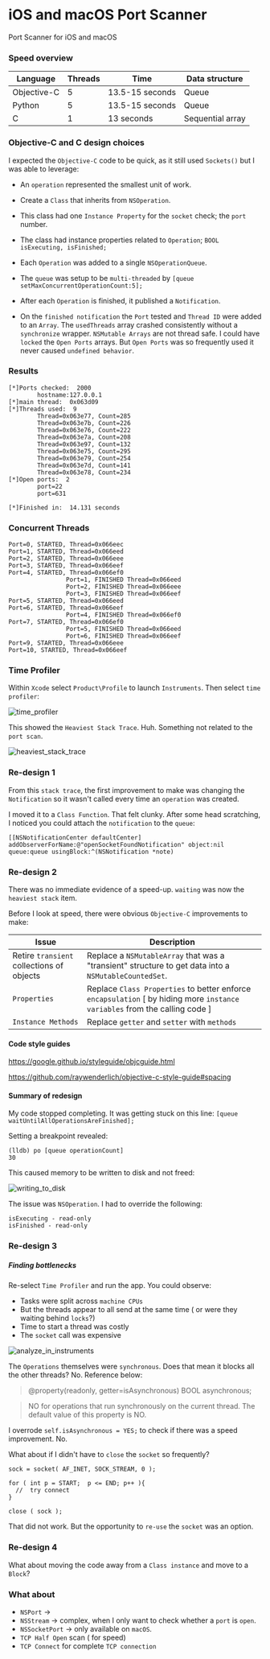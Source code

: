 # iOS and macOS Port Scanner
Port Scanner for iOS and macOS

### Speed overview

Language  |Threads |Time | Data structure
--|---|--|--
Objective-C | 5 | 13.5-15 seconds | Queue
Python | 5 |  13.5-15 seconds | Queue
C  | 1 | 13 seconds | Sequential array


### Objective-C and C design choices
I expected the `Objective-C` code to be quick, as it still used `Sockets()` but I was able to leverage:
 - An `operation` represented the smallest unit of work.
 - Create a `Class` that inherits from `NSOperation`.
 - This class had one `Instance Property` for the `socket` check; the `port` number.
 - The class had instance properties related to `Operation`; `BOOL isExecuting, isFinished;`

 - Each `Operation` was added to a single `NSOperationQueue`.
 - The `queue` was setup to be `multi-threaded` by `[queue setMaxConcurrentOperationCount:5];`
 - After each `Operation` is finished, it published a `Notification`.
 - On the `finished notification` the `Port` tested and `Thread ID` were added to an `Array`.  The `usedThreads` array crashed consistently without a `synchronize` wrapper.  `NSMutable Arrays` are not thread safe.  I could have `locked` the `Open Ports` arrays.  But `Open Ports` was so frequently used it never caused `undefined behavior`.

### Results
```
[*]Ports checked:  2000
		hostname:127.0.0.1
[*]main thread:  0x063d09
[*]Threads used:  9
		Thread=0x063e77, Count=285
		Thread=0x063e7b, Count=226
		Thread=0x063e76, Count=222
		Thread=0x063e7a, Count=208
		Thread=0x063e97, Count=132
		Thread=0x063e75, Count=295
		Thread=0x063e79, Count=254
		Thread=0x063e7d, Count=141
		Thread=0x063e78, Count=234
[*]Open ports:  2
		port=22
		port=631

[*]Finished in:  14.131 seconds
```
### Concurrent Threads
```
Port=0, STARTED, Thread=0x066eec
Port=1, STARTED, Thread=0x066eed
Port=2, STARTED, Thread=0x066eee
Port=3, STARTED, Thread=0x066eef
Port=4, STARTED, Thread=0x066ef0
				Port=1, FINISHED Thread=0x066eed
				Port=2, FINISHED Thread=0x066eee
				Port=3, FINISHED Thread=0x066eef
Port=5, STARTED, Thread=0x066eed
Port=6, STARTED, Thread=0x066eef
				Port=4, FINISHED Thread=0x066ef0
Port=7, STARTED, Thread=0x066ef0
				Port=5, FINISHED Thread=0x066eed
				Port=6, FINISHED Thread=0x066eef
Port=9, STARTED, Thread=0x066eee
Port=10, STARTED, Thread=0x066eef
```
### Time Profiler
Within `Xcode` select `Product\Profile` to launch `Instruments`. Then select `time profiler`:

![time_profiler](/images/2021/01/time-profiler.png)


This showed the `Heaviest Stack Trace`. Huh.  Something not related to the `port scan`.

![heaviest_stack_trace](images/2021/01/heaviest-stack-trace.png)

### Re-design 1
From this `stack trace`, the first improvement to make was changing the `Notification` so it wasn't called every time an `operation` was created.  

I moved it to a `Class Function`. That felt clunky.  After some head scratching, I noticed you could attach the `notification` to the `queue`:

```
[[NSNotificationCenter defaultCenter] addObserverForName:@"openSocketFoundNotification" object:nil queue:queue usingBlock:^(NSNotification *note)
```

### Re-design 2
There was no immediate evidence of a speed-up.  `waiting` was now the `heaviest stack` item.  

Before I look at speed, there were obvious `Objective-C` improvements to make:

Issue  | Description
--|--
Retire `transient` collections of objects |  Replace a `NSMutableArray` that was a "transient" structure to get data into a `NSMutableCountedSet`.
`Properties`|  Replace `Class Properties` to better enforce `encapsulation` [ by hiding more `instance variables` from the calling code ]
`Instance Methods`  |  Replace `getter` and `setter` with `methods`


#### Code style guides
https://google.github.io/styleguide/objcguide.html

https://github.com/raywenderlich/objective-c-style-guide#spacing

#### Summary of redesign
My code stopped completing.  It was getting stuck on this line:  `[queue waitUntilAllOperationsAreFinished];`

Setting a breakpoint revealed:
```
(lldb) po [queue operationCount]
30
```
This caused memory to be written to disk and not freed:

![writing_to_disk](images/2021/01/writing-to-disk.png)

The issue was `NSOperation`. I had to override the following:

```
isExecuting - read-only
isFinished - read-only
```
### Re-design 3
##### Finding bottlenecks
Re-select `Time Profiler` and run the app.  You could observe:

- Tasks were split across `machine CPUs`
- But the threads appear to all send at the same time ( or were they waiting behind `locks`?)
- Time to start a thread was costly
- The `socket` call was expensive


![analyze_in_instruments](images/2021/01/analyze-in-instruments.png)


The `Operations` themselves were `synchronous`. Does that mean it blocks all the other threads?  No. Reference below:

>@property(readonly, getter=isAsynchronous) BOOL asynchronous;

>NO for operations that run synchronously on the current thread. The default value of this property is NO.

I overrode `self.isAsynchronous = YES;` to check if there was a speed improvement. No.

What about if I didn't have to `close` the `socket` so frequently?

```
sock = socket( AF_INET, SOCK_STREAM, 0 );

for ( int p = START;  p <= END; p++ ){
  //  try connect  
}

close ( sock );
```
That did not work. But the opportunity to `re-use` the `socket` was an option.

### Re-design 4
What about moving the code away from a `Class instance` and move to a `Block`?



### What about
- `NSPort`            ->
- `NSStream`          -> complex, when I only want to check whether a `port` is `open`.
 - `NSSocketPort` -> only available on `macOS`.
 - `TCP Half Open` scan ( for speed)
 - `TCP Connect` for complete `TCP connection`
